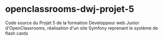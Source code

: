 # openclassrooms-dwj-projet-5
Code source du Projet 5 de la formation Développeur web Junior d'OpenClassrooms, réalisation d'un site Symfony reprenant le système de flash cards
